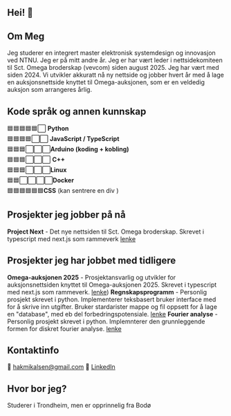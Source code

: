 ## Hei! 👋
## Om Meg
Jeg studerer en integrert master elektronisk systemdesign og innovasjon ved NTNU. Jeg er på mitt andre år.
Jeg er har vært leder i nettsidekomiteen til Sct. Omega broderskap (vevcom) siden august 2025. Jeg har vært med siden 2024. Vi utvikler akkuratt nå ny nettside og jobber hvert år med å lage en auksjonsnettside knyttet til Omega-auksjonen, som er en veldedig auksjon som arrangeres årlig.

## Kode språk og annen kunnskap
🟦🟦🟦🟦🟦⬜  **Python**                            <br>
🟦🟦🟦🟦⬜⬜ **JavaScript / TypeScript**           <br>
🟦🟦🟦⬜⬜⬜**Arduino (koding + kobling)** <br>
 🟦🟦🟦⬜⬜⬜ **C++**                               <br>
 🟦🟦🟦⬜⬜⬜**Linux**                              <br>
 🟦🟦⬜⬜⬜⬜**Docker**                             <br>
 🟦🟦🟦🟦🟦🟦**CSS** (kan sentrere en div )         <br>


## Prosjekter jeg jobber på nå
**Project Next** - Det nye nettsiden til Sct. Omega broderskap. Skrevet i typescript med next.js som rammeverk [lenke](https://github.com/vevcom/projectNext)

## Prosjekter jeg har jobbet med tidligere
**Omega-auksjonen 2025** - Prosjektansvarlig og utvikler for auksjonsnettsiden knyttet til Omega-auksjonen 2025. Skrevet i typescript med next.js som rammeverk. [lenke](https://github.com/vevcom/Omegaauctionen-2025))
**Regnskapsprogramm** - Personlig prosjekt skrevet i python. Implementerer teksbasert bruker interface med for å skrive inn utgifter. Bruker stardarister mappe og fil oppsett for å lage en "database", med eb del forbedringspotensiale. [lenke](https://github.com/HaakonMikalsen/regnskapsprogram)
**Fourier analyse** - Personlig prosjekt skrevet i python. Implemnterer den grunnleggende formen for diskret fourier analyse. [lenke](https://github.com/HaakonMikalsen/fourieranalyse)

## Kontaktinfo
📧 hakmikalsen@gmail.com
💼 [LinkedIn](https://www.linkedin.com/in/h%C3%A5kon-kartveit-mikalsen-129500350/)

## Hvor bor jeg?
Studerer i Trondheim, men er opprinnelig fra Bodø
<!--
**HaakonMikalsen/HaakonMikalsen** is a ✨ _special_ ✨ repository because its `README.md` (this file) appears on your GitHub profile.

Here are some ideas to get you started:

- 🔭 I’m currently working on ...
- 🌱 I’m currently learning ...
- 👯 I’m looking to collaborate on ...
- 🤔 I’m looking for help with ...
- 💬 Ask me about ...
- 📫 How to reach me: ...
- 😄 Pronouns: ...
- ⚡ Fun fact: ...
-->
